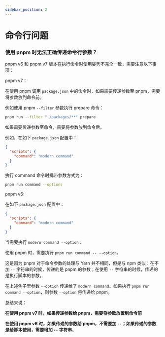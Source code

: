 ```yaml
---
sidebar_position: 2
---
```


# 命令行问题

### 使用 pnpm 时无法正确传递命令行参数？

pnpm v6 和 pnpm v7 版本在执行命令时使用姿势不完全一致，需要注意以下事项：

pnpm v7：

在使用 pnpm 调用 `package.json` 中的命令时，如果需要传递参数至 pnpm，需要将参数放到命令前。

例如使用 pnpm `--filter` 参数执行 prepare 命令：

```bash
pnpm run --filter "./packages/**" prepare
```

如果需要传递参数至命令，需要将参数放到命令后。

例如，在如下 `package.json` 配置中：

```json
{
  "scripts": {
    "command": "modern command"
  }
}
```

执行 command 命令时携带参数方式为：

```bash
pnpm run command --options
```

pnpm v6:

在如下 `package.json` 配置中：

```json
{
  "scripts": {
    "command": "modern command"
  }
}
```

当需要执行 `modern command --option`：

使用 pnpm 时，需要执行 `pnpm run command -- --option`。

这是因为 pnpm 对于命令参数的处理与 Yarn 并不相同，但是与 npm 类似：在不加 `--` 字符串的时候，传递的是 pnpm 的参数；在使用 `--` 字符串的时候，传递的是执行脚本的参数。

在上述例子里参数 `--option` 传递给了 `modern command`。如果执行 `pnpm run command --option`，则参数 `--option` 将传递给 pnpm。

总结来说：

**在使用 pnpm v7 时，如果传递参数给 pnpm，需要将参数放置到命令前**

**在使用 pnpm v6 时，如果传递的参数给 pnpm，不需要加 `--`；如果传递的参数是给脚本使用，需要增加 `--` 字符串**。
